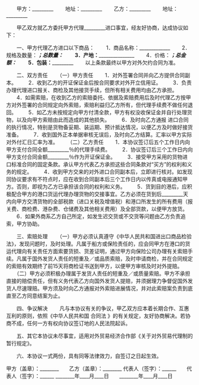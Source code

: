 
 


　　甲方：_________
　　地址：_________
　　乙方：_________
　　地址：_________


　　甲乙双方就乙方委托甲方代理_________进口事宜，经友好协商，达成协议如下：


　　一、甲方代理乙方进口以下商品：
　　1．商品名称：_____________
　　2．规格及数量：___________；总数量：_________
　　3．产地：_________________
　　4．价格：_________________；总金额：_________
　　5．包装：_________________
　　以上条款最终以甲方对外欠约合同为准。


　　二、双方责任
　　（一）甲方责任
　　1．对外签署合同并向乙方提供合同副本。
　　2．收到乙方的开证保证金后按合同要求对外开立信用证。
　　3．负责办理代理进口报关、商检及其他接货手续，但所有相关费用均由乙方承担。
　　4．如需索赔，在收到乙方的索赔委托、依据及索赔费用后及时代理乙方按甲方对外签署的合同规定向外索赔，索赔利益归乙方所有，但代理手续费不做任何退回。
　　5．如乙方未按规定向甲方付清全款，甲方有权没收保证金并自行处理货物，以及向甲方索赔由此而造成的其他损失。
　　6．及时向乙方通报
进口合同
的执行情况，特别是货物备妥期、装运期、预计抵达情况，以便乙方及时做好接货准备。
　　7．收到国外正本单据审核无误后，及时向乙方结算。汇率以甲方实际对外付汇日汇率为准。
　　（二）乙方责任
　　1．本协议签订后五个工作日内向甲方支付合同全额_________％的代理手续费。
　　2．协议签订后三个工作日内向甲方支付合同金额_________％作为开证保证金。
　　3．接受甲方采用的货物进口标准合同的固定条款。承认甲方代表乙方承担这些合同条款对“买方”的权利和义务的规定。
　　4．收到甲方交来的对外进口合同副本后，立即进行核对。如发现同协议要求有不符点时，应在收到合同副本后三个工作日内以传真或电报通知甲方。否则，即视为乙方已承担该合同的权利和义务。
　　5．货到目的港后，应积极配合甲方的港口货运代理办理货物的交接事宜。乙方必须在货到后_________天内向甲方交清货物的全部税款（进口关税及增值税）和港口所发生的所有费用（报关费、商检费、港杂费、仓储费及其他相关费用）及全部货款，以便甲方放货。
　　6．如果外商系乙方自己所定，如发生迟交货或不交货等问题由乙方负责追索，甲方协助。


　　三、索赔处理
　　（一）甲方必须认真遵守《中华人民共和国进出口商品检验法》，发现问题时，及时处理。凡属于船方或保险责任的，应会同甲方在港口的货运代理向有关责任方面索要货损、货差证明，通过甲方向保险公司办理有关索赔手续。凡属于国外发货人责任的短重及／或品质索赔，及时申请商检，并在合同规定的索赔有效期终了前15天将商检证书送到甲方，以便甲方审核及时对外提赔。
　　（二）甲方必须积极办理属于发货人责任的短重及／或质量索赔。甲方不承担直接的赔偿责任，但有义务代表乙方向国外发货人提赔，并须据理力争督促国外发货人尽速理赔。甲方须及时向乙方通报对外索赔进展情况，并对此索赔案负责到底直至乙方同意结案为止。


　　四、争议解决
　　凡与本协议有关的争议，甲乙双方应本着长期合作、互惠互利的原则，依照《中华人民共和国
合同法
》的有关规定，友好协商解决。若协商不成，任何一方有权向协议签订地的人民法院起诉。


　　五、其它本协议未尽事宜，适用对外贸易经济合作部《关于对外贸易代理制的暂行规定》。


　　六、本协议一式两份，具有同等法律效力，自签订之日起生效。



甲方（盖章）：________　　乙方（盖章）：________
代表人（签字）：______　　代表人（签字）：______
________年____月____日　　________年____月____日

 


 

 
 
 
 
 
  


  
 

  


  


  
 
 
 
 

